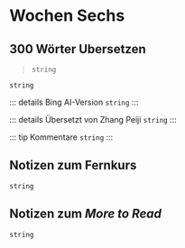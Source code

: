 # Wochen Sechs

## 300 Wörter Ubersetzen

> `string`

`string`

::: details Bing AI-Version
`string`
:::

::: details Übersetzt von Zhang Peiji
`string`
:::

::: tip Kommentare
`string`
:::

## Notizen zum Fernkurs

`string`

## Notizen zum *More to Read*

`string`

